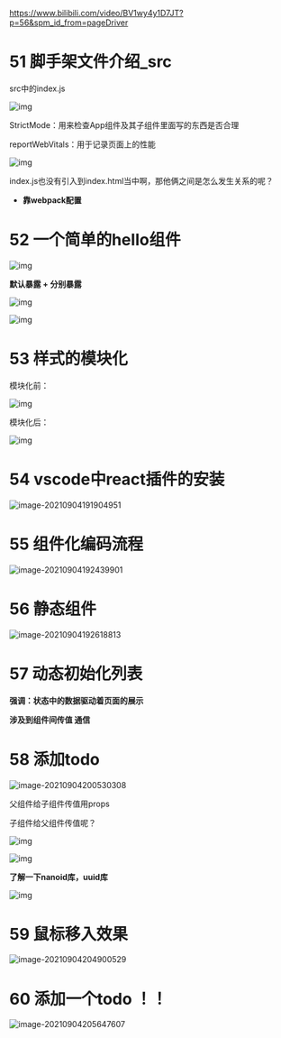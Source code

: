 https://www.bilibili.com/video/BV1wy4y1D7JT?p=56&spm_id_from=pageDriver

# 51 脚手架文件介绍_src

src中的index.js

![img](06.assets/企业微信截图_16307485369363.png)

 StrictMode：用来检查App组件及其子组件里面写的东西是否合理

reportWebVitals：用于记录页面上的性能

![img](06.assets/企业微信截图_16307486546236.png)

index.js也没有引入到index.html当中啊，那他俩之间是怎么发生关系的呢？

* **靠webpack配置**



# 52 一个简单的hello组件

![img](06.assets/企业微信截图_16307518757669.png)

**默认暴露 + 分别暴露**

![img](06.assets/企业微信截图_16307519751800.png)

![img](06.assets/企业微信截图_16307520011302.png)

# 53 样式的模块化

模块化前：

![img](06.assets/企业微信截图_16307527452405.png)

模块化后：

![img](06.assets/企业微信截图_16307528373687.png)



# 54 vscode中react插件的安装

![image-20210904191904951](06.assets/image-20210904191904951.png)



# 55 组件化编码流程

![image-20210904192439901](06.assets/image-20210904192439901.png)



# 56 静态组件

![image-20210904192618813](06.assets/image-20210904192618813.png)

# 57 动态初始化列表

**强调：状态中的数据驱动着页面的展示**

**涉及到组件间传值 通信**



# 58 添加todo

![image-20210904200530308](06.assets/image-20210904200530308.png)

父组件给子组件传值用props

子组件给父组件传值呢？

![img](06.assets/企业微信截图_16307575239910.png)

![img](06.assets/企业微信截图_16307576956937.png)

**了解一下nanoid库，uuid库**

![img](06.assets/企业微信截图_16307579833868.png)



# 59 鼠标移入效果

![image-20210904204900529](06.assets/image-20210904204900529.png)



# 60 添加一个todo ！！

![image-20210904205647607](06.assets/image-20210904205647607.png)

